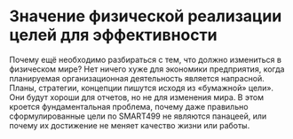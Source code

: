 # Значение физической реализации целей для эффективности

Почему ещё необходимо разбираться с тем, что должно измениться в физическом мире? Нет ничего хуже для экономики предприятия, когда планируемая организационная деятельность является напрасной. Планы, стратегии, концепции пишутся исходя из «бумажной» цели». Они будут хороши для отчетов, но не для изменения мира. В этом кроется фундаментальная проблема, почему даже правильно сформулированные цели по SMART499 не являются панацеей, или почему их достижение не меняет качество жизни или работы.
